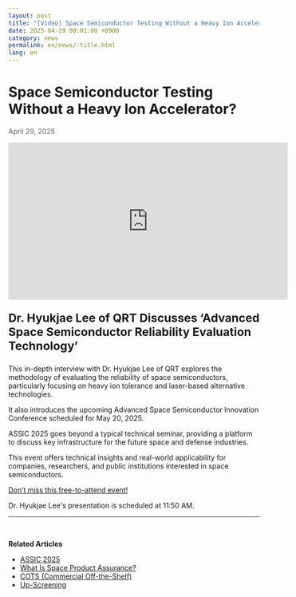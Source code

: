 ```yaml
---
layout: post
title: "[Video] Space Semiconductor Testing Without a Heavy Ion Accelerator?"
date: 2025-04-29 00:01:00 +0900
category: news
permalink: en/news/:title.html
lang: en
---
```


# Space Semiconductor Testing Without a Heavy Ion Accelerator?
<p style="color: #666666">April 29, 2025</p>

<iframe width="560" height="315" 
  src="https://www.youtube.com/embed/_6l7bhIXtJw?si=kyi-G6mFI_VvncRv"
  title="YouTube video player" 
  frameborder="0" 
  allow="accelerometer; autoplay; clipboard-write; encrypted-media; gyroscope; picture-in-picture; web-share" 
  referrerpolicy="strict-origin-when-cross-origin" 
  allowfullscreen>
</iframe>

<br>

<p style="font-size:23px"> <b>Dr. Hyukjae Lee of QRT Discusses ‘Advanced Space Semiconductor Reliability Evaluation Technology’</b></p>

<p>This in-depth interview with Dr. Hyukjae Lee of QRT explores the methodology of evaluating the reliability of space semiconductors, particularly focusing on heavy ion tolerance and laser-based alternative technologies.</p>
<p>It also introduces the upcoming Advanced Space Semiconductor Innovation Conference scheduled for May 20, 2025.</p>
<p>ASSIC 2025 goes beyond a typical technical seminar, providing a platform to discuss key infrastructure for the future space and defense industries.</p>
<p>This event offers technical insights and real-world applicability for companies, researchers, and public institutions interested in space semiconductors.</p>

[Don’t miss this free-to-attend event!](https://yelec.kr/product/assic2025/)

Dr. Hyukjae Lee's presentation is scheduled at 11:50 AM.

-------------------------------------

<br/>

**Related Articles**
- [ASSIC 2025](/en/news/ASSIC2025.html)
- [What Is Space Product Assurance?](/en/article/8.-EEE.html)
- [COTS (Commercial Off-the-Shelf)](/en/article/5.COTS.html)
- [Up-Screening](/en/article/12.upScreening.html)
